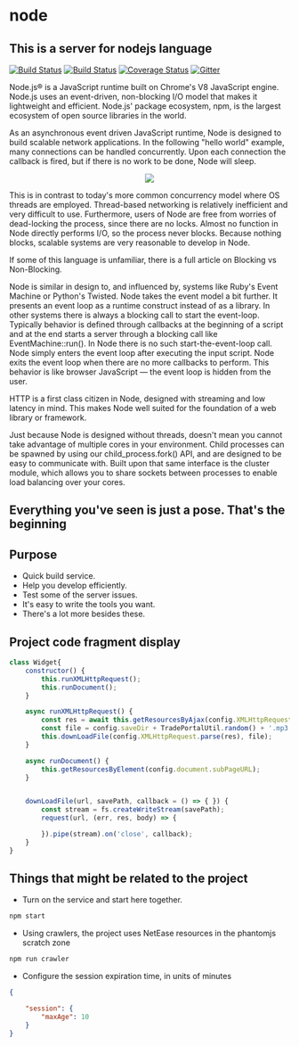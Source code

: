 # node

## This is a server for nodejs language

[![Build Status](https://travis-ci.org/Microsoft/vscode.svg?branch=master)]()
[![Build Status](https://ci.appveyor.com/api/projects/status/vuhlhg80tj3e2a0l/branch/master?svg=true)]()
[![Coverage Status](https://img.shields.io/coveralls/Microsoft/vscode/master.svg)]()
[![Gitter](https://img.shields.io/badge/chat-on%20gitter-blue.svg)]()

Node.js® is a JavaScript runtime built on Chrome's V8 JavaScript engine. Node.js uses an event-driven, non-blocking I/O model that makes it lightweight and efficient. Node.js' package ecosystem, npm, is the largest ecosystem of open source libraries in the world.


As an asynchronous event driven JavaScript runtime, Node is designed to build scalable network applications. In the following "hello world" example, many connections can be handled concurrently. Upon each connection the callback is fired, but if there is no work to be done, Node will sleep.

<p align="center">
  <img src="https://cloud.githubusercontent.com/assets/11839736/16642200/6624dde0-43bd-11e6-8595-c81885ba0dc2.png">
</p>

This is in contrast to today's more common concurrency model where OS threads are employed. Thread-based networking is relatively inefficient and very difficult to use. Furthermore, users of Node are free from worries of dead-locking the process, since there are no locks. Almost no function in Node directly performs I/O, so the process never blocks. Because nothing blocks, scalable systems are very reasonable to develop in Node.

If some of this language is unfamiliar, there is a full article on Blocking vs Non-Blocking.

Node is similar in design to, and influenced by, systems like Ruby's Event Machine or Python's Twisted. Node takes the event model a bit further. It presents an event loop as a runtime construct instead of as a library. In other systems there is always a blocking call to start the event-loop. Typically behavior is defined through callbacks at the beginning of a script and at the end starts a server through a blocking call like EventMachine::run(). In Node there is no such start-the-event-loop call. Node simply enters the event loop after executing the input script. Node exits the event loop when there are no more callbacks to perform. This behavior is like browser JavaScript — the event loop is hidden from the user.

HTTP is a first class citizen in Node, designed with streaming and low latency in mind. This makes Node well suited for the foundation of a web library or framework.

Just because Node is designed without threads, doesn't mean you cannot take advantage of multiple cores in your environment. Child processes can be spawned by using our child_process.fork() API, and are designed to be easy to communicate with. Built upon that same interface is the cluster module, which allows you to share sockets between processes to enable load balancing over your cores.

## Everything you've seen is just a pose. That's the beginning

## Purpose

* Quick build service.
* Help you develop efficiently.
* Test some of the server issues.
* It's easy to write the tools you want.
* There's a lot more besides these.

## Project code fragment display

```javascript
class Widget{
    constructor() {
        this.runXMLHttpRequest();
        this.runDocument();
    }

    async runXMLHttpRequest() {
        const res = await this.getResourcesByAjax(config.XMLHttpRequest.subPageURL);
        const file = config.saveDir + TradePortalUtil.random() + '.mp3';
        this.downLoadFile(config.XMLHttpRequest.parse(res), file);
    }

    async runDocument() {
        this.getResourcesByElement(config.document.subPageURL);
    }


    downLoadFile(url, savePath, callback = () => { }) {
        const stream = fs.createWriteStream(savePath);
        request(url, (err, res, body) => {

        }).pipe(stream).on('close', callback);
    }
}
```
## Things that might be related to the project
* Turn on the service and start here together.
```javascript
npm start
````
* Using crawlers, the project uses NetEase resources in the phantomjs scratch zone
```javascript
npm run crawler
````
* Configure the session expiration time, in units of minutes
```JSON
{

    "session": {
        "maxAge": 10
    }
}
````

